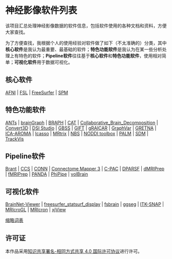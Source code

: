 # 神经影像软件列表

该项目汇总处理神经影像数据的软件信息，包括软件使用的各种文档和资料，方便大家查找。

为了方便查找，我根据个人的使用经验对软件做了如下（不太准确的）分类，其中**核心软件**是我认为最重要、最基础的软件；**特色功能软件**是我认为在某一些分析处理上有特色的软件；**Pipeline软件**往往基于**核心软件**和**特色功能软件**，使用相对简单；**可视化软件**用于数据可视化。

## 核心软件

[AFNI](docs/AFNI.md) | [FSL](docs/FSL.md) | [FreeSurfer](docs/FreeSurfer.md) | [SPM](docs/SPM.md)

## 特色功能软件

[ANTs](docs/ANTs.md) | [brainGraph](docs/brainGraph.md) | [BRAPH](docs/BRAPH.md) | [CAT](docs/CAT.md) | [Collaborative\_Brain\_Decomposition](docs/Collaborative_Brain_Decomposition.md) | [Convert3D](docs/Convert3D.md) | [DSI Studio](docs/DSI-Studio.md) | [GBSS](docs/GBSS.md) | [GIFT](docs/GIFT.md) | [gRAICAR](docs/gRAICAR.md) | [GraphVar](docs/GraphVar.md) | [GRETNA](docs/GRETNA.md) | [ICA-AROMA](docs/ICA-AROMA.md) | [Icasso](docs/Icasso.md) | [MRtrix](docs/MRtrix.md) | [NBS](docs/NBS.md) | [NODDI toolbox](docs/NODDI-toolbox.md) | [PALM](docs/PALM.md) | [SDM](docs/SDM.md) | [TrackVis](docs/TrackVis.md) 

## Pipeline软件

[Brant](docs/Brant.md) | [CCS](docs/CCS.md) | [CONN](docs/CONN.md) | [Connectome Mapper 3](docs/CM3.md) | [C-PAC](docs/C-PAC.md) | [DPARSF](docs/DPARSF.md) | [dMRIPrep](docs/dMRIPrep.md) | [fMRIPrep](docs/fMRIPrep.md) | [PANDA](docs/PANDA.md) | [PhiPipe](docs/PhiPipe.md) | [volBrain](docs/volBrain.md)

## 可视化软件

[BrainNet-Viewer](docs/BrainNet-Viewer.md) | [freesurfer\_statsurf\_display](docs/freesurfer_statsurf_display.md) | [fsbrain](docs/fsbrain.md) | [ggseg](docs/ggseg.md) | [ITK-SNAP](docs/ITK-SNAP.md) | [MRIcroGL](docs/MRIcroGL.md) | [MRIcron](docs/MRIcron.md) | [xjView](docs/xjView.md)

[缩略词表](docs/Abbreviation.md)

## 许可证

本作品采用[知识共享署名-相同方式共享 4.0 国际许可协议](http://creativecommons.org/licenses/by-sa/4.0/)进行许可。
